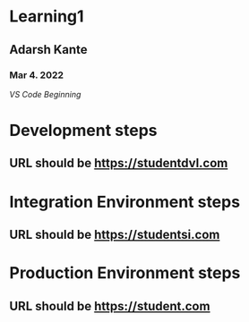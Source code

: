 # Learning1
## Adarsh Kante
### Mar 4. 2022
 _VS Code Beginning_

# Development steps

## URL should be https://studentdvl.com


# Integration Environment steps

## URL should be https://studentsi.com


# Production Environment steps

## URL should be https://student.com

